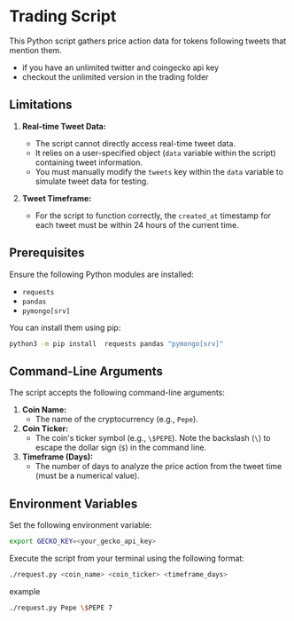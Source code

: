 # Trading Script

This Python script gathers price action data for tokens following tweets that mention them.

* if you have an unlimited twitter and coingecko api key
* checkout the unlimited version in the trading folder


## Limitations

1.  **Real-time Tweet Data:**
    * The script cannot directly access real-time tweet data.
    * It relies on a user-specified object (`data` variable within the script) containing tweet information.
    * You must manually modify the `tweets` key within the `data` variable to simulate tweet data for testing.

2.  **Tweet Timeframe:**
    * For the script to function correctly, the `created_at` timestamp for each tweet must be within 24 hours of the current time.

## Prerequisites

Ensure the following Python modules are installed:

* `requests`
* `pandas`
* `pymongo[srv]`

You can install them using pip:

```bash
python3 -m pip install  requests pandas "pymongo[srv]"
```

## Command-Line Arguments

The script accepts the following command-line arguments:

1.  **Coin Name:**
    * The name of the cryptocurrency (e.g., `Pepe`).
2.  **Coin Ticker:**
    * The coin's ticker symbol (e.g., `\$PEPE`). Note the backslash (`\`) to escape the dollar sign (`$`) in the command line.
3.  **Timeframe (Days):**
    * The number of days to analyze the price action from the tweet time (must be a numerical value).

## Environment Variables

Set the following environment variable:

```bash
export GECKO_KEY=<your_gecko_api_key>
```
Execute the script from your terminal using the following format:

```bash
./request.py <coin_name> <coin_ticker> <timeframe_days>
```

example

```bash
./request.py Pepe \$PEPE 7
```
